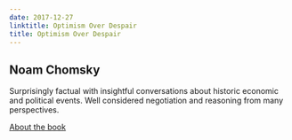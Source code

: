 ```yaml
---
date: 2017-12-27
linktitle: Optimism Over Despair
title: Optimism Over Despair
---
```


## Noam Chomsky

Surprisingly factual with insightful conversations about historic economic and political events. Well considered negotiation and reasoning from many perspectives.

[About the book](https://www.penguin.co.uk/books/306579/optimism-over-despair)